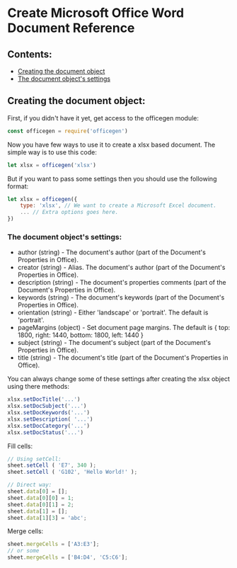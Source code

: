 # Create Microsoft Office Word Document Reference

## Contents: ##

- [Creating the document object](#basic)
- [The document object's settings](#settings)

<a name="basic"></a>
## Creating the document object: ##

First, if you didn't have it yet, get access to the officegen module:

```js
const officegen = require('officegen')
```

Now you have few ways to use it to create a xlsx based document. The simple way is to use this code:

```js
let xlsx = officegen('xlsx')
```

But if you want to pass some settings then you should use the following format:

```js
let xlsx = officegen({
	type: 'xlsx', // We want to create a Microsoft Excel document.
	... // Extra options goes here.
})
```

<a name="settings"></a>
### The document object's settings: ###

- author (string) - The document's author (part of the Document's Properties in Office).
- creator (string) - Alias. The document's author (part of the Document's Properties in Office).
- description (string) - The document's properties comments (part of the Document's Properties in Office).
- keywords (string) - The document's keywords (part of the Document's Properties in Office).
- orientation (string) - Either 'landscape' or 'portrait'. The default is 'portrait'.
- pageMargins (object) - Set document page margins. The default is { top: 1800, right: 1440, bottom: 1800, left: 1440 }
- subject (string) - The document's subject (part of the Document's Properties in Office).
- title (string) - The document's title (part of the Document's Properties in Office).

You can always change some of these settings after creating the xlsx object using there methods:

```js
xlsx.setDocTitle('...')
xlsx.setDocSubject('...')
xlsx.setDocKeywords('...')
xlsx.setDescription( '...')
xlsx.setDocCategory('...')
xlsx.setDocStatus('...')
```

Fill cells:

```javascript
// Using setCell:
sheet.setCell ( 'E7', 340 );
sheet.setCell ( 'G102', 'Hello World!' );

// Direct way:
sheet.data[0] = [];
sheet.data[0][0] = 1;
sheet.data[0][1] = 2;
sheet.data[1] = [];
sheet.data[1][3] = 'abc';
```

Merge cells:

```js
sheet.mergeCells = ['A3:E3'];
// or some
sheet.mergeCells = ['B4:D4', 'C5:C6'];

```

